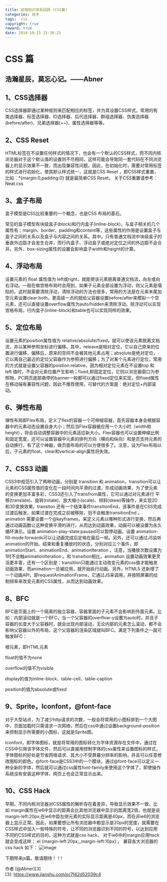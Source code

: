 ```yaml
---
title: 前端知识体系回顾-(CSS篇)
categories: 技术
tags:  css
copyright: true
reward: true
date: 2018-10-15 15:30:23
---
```


# CSS 篇

## 浩瀚星辰，莫忘心记。——Abner <!-- more -->

## 1、CSS选择器

CSS选择器即通过某种规则来匹配相应的标签，并为其设置CSS样式，常用的有类选择器、标签选择器、ID选择器、后代选择器、群组选择器、伪类选择器(before/after)、兄弟选择器(+~)、属性选择器等等。

## 2、CSS Reset
 HTML标签在不设置任何样式的情况下，也会有一个默认的CSS样式，而不同内核浏览器对于这个默认值的设置则不尽相同，这样可能会导致同一套代码在不同浏览器上的显示效果不一致，而出现兼容性问题。因此，在初始化时，需要对常用标签的样式进行初始化，使其默认样式统一，这就是CSS Reset ，即CSS样式重置，比如：*{margin:0,padding:0} 就是最简单CSS Reset， 关于CSS重置请参考：
Neat.css

##  3、盒子布局

盒子模型是CSS比较重要的一个概念，也是CSS 布局的基石。

常见的盒子模型有块级盒子(block)和行内盒子(inline-block)，与盒子相关的几个属性有：margin、border、padding和content等，这些属性的作用是设置盒子与盒子之间的关系以及盒子与内容之间的关系。其中，只有普通文档流中块级盒子的垂直外边距才会发生合并，而行内盒子、浮动盒子或绝对定位之间的外边距不会合并。另外，box-sizing属性的设置会影响盒子width和height的计算。

##  4、浮动布局

设置元素的 float 属性值为 left或right，就能使该元素脱离普通文档流，向左或向右浮动。一般在做宫格布局时会用到，如果子元素全部设置为浮动，则父元素是塌陷的，这时就需要清除浮动，清除浮动的方法也很多，常用的方法是在元素末尾加空元素设置clear:both，更高级一点的就给父容器设置before/after来模拟一个空元素，还可以直接设置overflow属性为auto/hidden来清除浮动。除浮动可以实现宫格布局，行内盒子(inline-block)和table也可以实现同样的效果。

##  5、定位布局

设置元素的position属性值为 relative/absolute/fixed，就可以使该元素脱离文档流，并以某种参照坐标进行偏移。其中，releave是相对定位，它以自己原来的位置进行偏移，偏移后，原来的空间不会被其他元素占用；absolute是绝对定位，它以离自己最近的定位父容器作为参照进行偏移；为了对某个元素进行定位，常用的方式就是设置父容器的poistion:relative，因为相对定位元素在不设置top 和 left 值时，不会对元素位置产生影响；fixed,即固定定位，它则以浏览器窗口为参照物，PC网页底部悬停的banner一般都可以通过fixed定位来实现，但fixed属性在移动端有兼容性问题，因此不推荐使用，可替代的方案是：绝对定位+内部滚动。

##  6、弹性布局

弹性布局即Flex布局，定义了flex的容器一个可伸缩容器，首先容器本身会根据容器中的元素动态设置自身大小；然后当Flex容器被应用一个大小时（width和height），将会自动调整容器中的元素适应新大小。Flex容器也可以设置伸缩比例和固定宽度，还可以设置容器中元素的排列方向（横向和纵向）和是否支持元素的自动换行。有了这个神器，做页面布局的可以方便很多了。注意，设为Flex布局以后，子元素的float、clear和vertical-align属性将失效。

##  7、CSS3 动画

CSS3中规范引入了两种动画，分别是 transition 和 animation，transition可以让元素的CSS属性值的变化在一段时间内平滑的过渡，形成动画效果，为了使元素的变换更加丰富多彩，CSS3还引入了transfrom属性，它可以通过对元素进行 平移(translate)、旋转(rotate)、放大缩小(scale)、倾斜(skew)等操作，来实现2D和3D变换效果。transiton 还有一个结束事件transitionEnd，该事件是在CSS完成过渡后触发，如果过渡在完成之前被移除，则不会触发transitionEnd 。animation 需要设置一个@keyframes，来定义元素以哪种形式进行变换，然后再通过动画函数让这种变换平滑的进行，从而达到动画效果，动画可以被设置为永久循环演示。设置 animation-play-state:paused可以暂停动画，设置 animation-fill-mode:forwards可以让动画完成后定格在最后一帧。另外，还可以通过JS监听animation的开始、结束和重复播放时的状态，分别对应三个事件，即animationStart、animationEnd、animationIteration 。注意，当播放次数设置为1时不会触animationIteration 。和 transition相比，animation 设置动画效果更灵活更丰富，还有一个区别是：transition只能通过主动改变元素的css值才能触发动画效果，而animation一旦被应用，就开始执行动画。另外，HTML5 还新增了一个动画API，即requestAnimationFrame，它通过JS来调用，并按照屏幕的绘制频率来改变元素的CSS属性，从而达到动画效果。

## 8、BFC

BFC是页面上的一个隔离的独立容器，容器里面的子元素不会影响到外面元素。比如：内部滚动就是一个BFC，当一个父容器的overflow-y设置为auto时，并且子容器的长度大于父容器时，就会出现内部滚动，无论内部的元素怎么滚动，都不会影响父容器以外的布局，这个父容器的渲染区域就叫BFC。满足下列条件之一就可触发BFC：

根元素，即HTML元素

float的值不为none

overflow的值不为visible

display的值为inline-block、table-cell、table-caption

position的值为absolute或fixed

## 9、Sprite，Iconfont，@font-face

对于大型站点，为了减少http请求的次数，一般会将常用的小图标排到一个大图中，页面加载时只需请求一次网络，然后在css中通过设置background-position来控制显示所需要的小图标，这就是Sprite图。

Iconfont，即字体图标，就是将常用的图标转化为字体资源存在文件中，通过在CSS中引用该字体文件，然后可以直接用控制字体的css属性来设置图标的样式，字体图标的好处是节省网络请求、其大小不受屏幕分辨率的影响，并且可以任意修改图标的颜色。@font-face是CSS3中的一个模块，通过@font-face可以定义一种全新的字体，然后就可以通过css属性font-family来使用这个字体了，即使操作系统没有安装这种字体，网页上也会正常显示出来。

## 10、CSS Hack

早期，不同内核浏览器对CSS属性的解析存在着差异，导致显示效果不一致，比如 margin属性在ie6中显示的距离会比其他浏览器中显示的距离宽2倍，也就是说margin-left:20px;在ie6中距左侧元素的实际显示距离是40px，而在非ie6的浏览器上显示正常。因此，如果要想让所有浏览器中都显示是20px的宽度，就需要在CSS样式中加入一些特殊的符号，让不同的浏览器识别不同的符号，以达到应用不同的CSS样式的目的，这种方式就是css hack， 对于ie6中的margin应用hack就会变成这样：.el {margin-left:20px;_margin-left:10px} 。
兼容各大浏览器的 css hack 如下：
![image](http://upload-images.jianshu.io/upload_images/13702193-5c9f2ca4c257509a?imageMogr2/auto-orient/strip%7CimageView2/2/w/1240)

下期带来js篇。敬请期待！！!




作者 [@Abner][3]     
[3]: https://www.jianshu.com/p/7f42d52039c4

